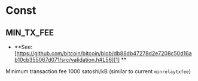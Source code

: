 # Const

<!-- Generated by documentation.js. Update this documentation by updating the source code. -->

## MIN_TX_FEE

-   **See: [https://github.com/bitcoin/bitcoin/blob/db88db47278d2e7208c50d16ab10cb355067d071/src/validation.h#L56][1]
    **

Minimum transaction fee
1000 satoshi/kB (similar to current `minrelaytxfee`)

[1]: https://github.com/bitcoin/bitcoin/blob/db88db47278d2e7208c50d16ab10cb355067d071/src/validation.h#L56
